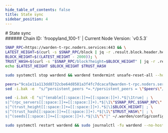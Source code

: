 ```yaml
---
hide_table_of_contents: false
title: State sync
sidebar_position: 4
---
```


<div class="h1-with-icon icon-warden">
# State sync
</div>
###### Chain ID: `froopyland_100-1` | Current Node Version: `v0.5.3`

```bash
SNAP_RPC=https://warden-t-rpc.noders.services:443 && \
LATEST_HEIGHT=$(curl -s $SNAP_RPC/block | jq -r .result.block.header.height); \
BLOCK_HEIGHT=$((LATEST_HEIGHT - 2000)); \
TRUST_HASH=$(curl -s "$SNAP_RPC/block?height=$BLOCK_HEIGHT" | jq -r .result.block_id.hash) && \
echo $LATEST_HEIGHT $BLOCK_HEIGHT $TRUST_HASH
```
```bash
sudo systemctl stop wardend && wardend tendermint unsafe-reset-all --home ~/.warden --keep-addr-book
```
```bash
peers="9ca1e11a113dd8732cbe64d8581a3f4fc7dcacaf@warden-t-rpc.noders.services:27656"
sed -i.bak -e  "s/^persistent_peers *=.*/persistent_peers = \"$peers\"/" ~/.warden/config/config.toml
```
```bash
sed -i.bak -E "s|^(enable[[:space:]]+=[[:space:]]+).*$|\1true| ; \
s|^(rpc_servers[[:space:]]+=[[:space:]]+).*$|\1\"$SNAP_RPC,$SNAP_RPC\"| ; \
s|^(trust_height[[:space:]]+=[[:space:]]+).*$|\1$BLOCK_HEIGHT| ; \
s|^(trust_hash[[:space:]]+=[[:space:]]+).*$|\1\"$TRUST_HASH\"| ; \
s|^(seeds[[:space:]]+=[[:space:]]+).*$|\1\"\"|" ~/.warden/config/config.toml
```
```bash
sudo systemctl restart wardend && sudo journalctl -fu wardend --no-hostname -o cat
```
